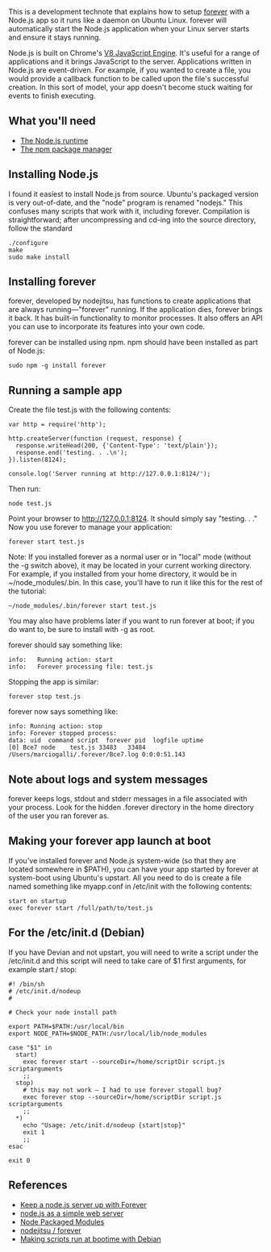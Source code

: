 This is a development technote that explains how to setup [forever](https://github.com/nodejitsu/forever) with a Node.js app so it runs like a daemon on Ubuntu Linux.  forever will automatically start the Node.js application when your Linux server starts and ensure it stays running. 


Node.js is built on Chrome's [V8 JavaScript Engine](http://code.google.com/p/V8).  It's useful for a range of applications and it brings JavaScript to the server.  Applications written in Node.js are event-driven.  For example, if you wanted to create a file, you would provide a callback function to be called upon the file's successful creation.  In this sort of model, your app doesn't become stuck waiting for events to finish executing.


## What you'll need

* [The Node.js runtime](http://nodejs.org)
* [The npm package manager](http://npmjs.org)


## Installing Node.js

I found it easiest to install Node.js from source.  Ubuntu's packaged version is very out-of-date, and the "node" program is renamed "nodejs."  This confuses many scripts that work with it, including forever.  Compilation is straightforward; after uncompressing and cd-ing into the source directory, follow the standard

    ./configure
    make
    sudo make install


## Installing forever 

forever, developed by nodejitsu, has functions to create applications that are always running&mdash;"forever" running.  If the application dies, forever brings it back.  It has built-in functionality to monitor processes.  It also offers an API you can use to incorporate its features into your own code. 

forever can be installed using npm.  npm should have been installed as part of Node.js: 

    sudo npm -g install forever


## Running a sample app 

Create the file test.js with the following contents:

    var http = require('http');

    http.createServer(function (request, response) {
      response.writeHead(200, {'Content-Type': 'text/plain'});
      response.end('testing. . .\n');
    }).listen(8124);

    console.log('Server running at http://127.0.0.1:8124/');

Then run:

    node test.js

Point your browser to http://127.0.0.1:8124.  It should simply say "testing. . ."  Now you use forever to manage your application:

    forever start test.js

Note: If you installed forever as a normal user or in "local" mode (without the -g switch above), it may be located in your current working directory.  For example, if you installed from your home directory, it would be in ~/node_modules/.bin.  In this case, you'll have to run it like this for the rest of the tutorial:

    ~/node_modules/.bin/forever start test.js

You may also have problems later if you want to run forever at boot; if you do want to, be sure to install with -g as root.

forever should say something like:

    info:   Running action: start
    info:   Forever processing file: test.js

Stopping the app is similar:

    forever stop test.js

forever now says something like:

    info: Running action: stop
    info: Forever stopped process:
    data: uid  command script  forever pid  logfile uptime       
    [0] Bce7 node    test.js 33483   33484 /Users/marciogalli/.forever/Bce7.log 0:0:0:51.143 


## Note about logs and system messages

forever keeps logs, stdout and stderr messages in a file associated with your process.  Look for the hidden .forever directory in the home directory of the user you ran forever as. 


## Making your forever app launch at boot

If you've installed forever and Node.js system-wide (so that they are located somewhere in $PATH), you can have your app started by forever at system-boot using Ubuntu's upstart.  All you need to do is create a file named something like myapp.conf in /etc/init with the following contents:

    start on startup
    exec forever start /full/path/to/test.js

## For the /etc/init.d (Debian) 

If you have Devian and not upstart, you will need to write a script under the /etc/init.d and this script will need to take care of $1 first arguments, for example start / stop: 

```
#! /bin/sh
# /etc/init.d/nodeup
#

# Check your node install path 

export PATH=$PATH:/usr/local/bin
export NODE_PATH=$NODE_PATH:/usr/local/lib/node_modules

case "$1" in
  start)
    exec forever start --sourceDir=/home/scriptDir script.js scriptarguments
    ;;
  stop)
    # this may not work — I had to use forever stopall bug?
    exec forever stop --sourceDir=/home/scriptDir script.js scriptarguments
    ;;
  *)
    echo "Usage: /etc/init.d/nodeup {start|stop}"
    exit 1
    ;;
esac

exit 0
```

## References

* [Keep a node.js server up with Forever](http://blog.nodejitsu.com/keep-a-nodejs-server-up-with-forever)
* [node.js as a simple web server](http://stackoverflow.com/questions/6084360/node-js-as-a-simple-web-server)
* [Node Packaged Modules](http://npmjs.org/)
* [nodejitsu / forever](https://github.com/nodejitsu/forever)
* [Making scripts run at bootime with Debian](http://www.debian-administration.org/articles/28)

